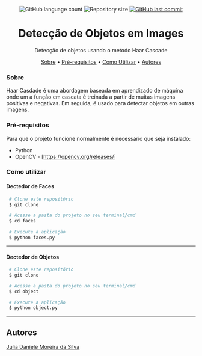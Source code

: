 <p align="center">
  <img alt="GitHub language count" src="https://img.shields.io/github/languages/count/juliadsilva/Object-Detection?style=social">

  <img alt="Repository size" src="https://img.shields.io/github/repo-size/juliadsilva/Object-Detection?style=social">
  
  <a href="https://github.com/juliadsilva/Deep-Analisys/commits/master">
    <img alt="GitHub last commit" src="https://img.shields.io/github/last-commit/juliadsilva/Object-Detection?style=social">
  </a>
</p>

<h1 align="center">Detecção de Objetos em Images</h1>
<p align="center">Detecção de objetos usando o metodo Haar Cascade</p>

<p align="center">
 <a href="#sobre">Sobre</a> •
 <a href="#pre-requisitos">Pré-requisitos</a> •
 <a href="#como-utilizar">Como Utilizar</a> • 
 <a href="#autores">Autores</a>
</p>

### Sobre
Haar Casdade é uma abordagem baseada em aprendizado de máquina onde um a função em cascata é treinada a partir de muitas imagens positivas e negativas. Em seguida, é usado para detectar objetos em outras imagens.

### Pré-requisitos

Para que o projeto funcione normalmente é necessário que seja instalado:
- Python
- OpenCV - [https://opencv.org/releases/]

### Como utilizar

#### Dectedor de Faces

   ```bash
    # Clone este repositório
    $ git clone 

    # Acesse a pasta do projeto no seu terminal/cmd
    $ cd faces

    # Execute a aplicação
    $ python faces.py
   ```
---


#### Dectedor de Objetos

   ```bash
    # Clone este repositório
    $ git clone 

    # Acesse a pasta do projeto no seu terminal/cmd
    $ cd object

    # Execute a aplicação
    $ python object.py
   ```
---

## Autores
<a href="https://github.com/juliadsilva">Julia Daniele Moreira da Silva </a>
 
    
